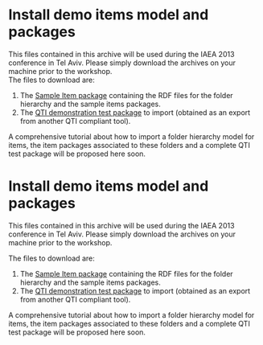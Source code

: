 <!--
author:
    - 'Thibaud Latour'
created_at: '2013-10-17 10:25:44'
updated_at: '2013-10-17 11:23:41'
tags:
    - Tutorials
-->

Install demo items model and packages
=====================================

This files contained in this archive will be used during the IAEA 2013 conference in Tel Aviv. Please simply download the archives on your machine prior to the workshop.\
The files to download are:

1.  The [Sample Item package](http://forge.taotesting.com/attachments/download/2621/TAO%202.5%20Sample%20item%20package.zip) containing the RDF files for the folder hierarchy and the sample items packages.
2.  The [QTI demonstration test package](http://forge.taotesting.com/attachments/download/2623/DEMO-TEST-QUESTIFY-TEST.zip) to import (obtained as an export from another QTI compliant tool).

A comprehensive tutorial about how to import a folder hierarchy model for items, the item packages associated to these folders and a complete QTI test package will be proposed here soon.

Install demo items model and packages
=====================================

This files contained in this archive will be used during the IAEA 2013 conference in Tel Aviv. Please simply download the archives on your machine prior to the workshop.<br/>

The files to download are:

1.  The [Sample Item package](http://forge.taotesting.com/attachments/download/2621/TAO%202.5%20Sample%20item%20package.zip) containing the RDF files for the folder hierarchy and the sample items packages.
2.  The [QTI demonstration test package](http://forge.taotesting.com/attachments/download/2623/DEMO-TEST-QUESTIFY-TEST.zip) to import (obtained as an export from another QTI compliant tool).

A comprehensive tutorial about how to import a folder hierarchy model for items, the item packages associated to these folders and a complete QTI test package will be proposed here soon.


